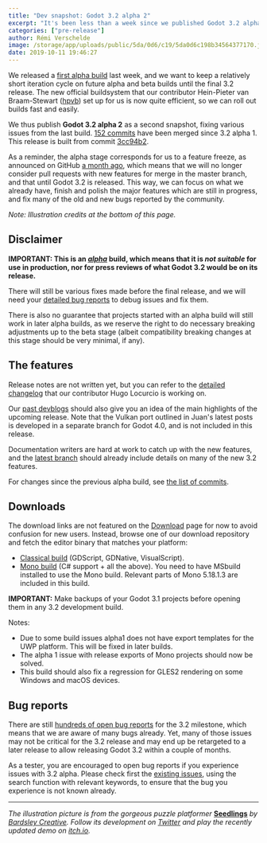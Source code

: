 ```yaml
---
title: "Dev snapshot: Godot 3.2 alpha 2"
excerpt: "It's been less than a week since we published Godot 3.2 alpha 1 as a first development snapshot towards the stable release. But as mentioned, we want to have builds frequently to iterate and improve the stability on a weekly basis, so here comes 3.2 alpha 2. As that branch is already quite mature, this should allow us to publish Godot 3.2-stable in a few weeks."
categories: ["pre-release"]
author: Rémi Verschelde
image: /storage/app/uploads/public/5da/0d6/c19/5da0d6c198b34564377170.jpg
date: 2019-10-11 19:46:27
---
```


We released a [first alpha build](/article/dev-snapshot-godot-3-2-alpha-1) last week, and we want to keep a relatively short iteration cycle on future alpha and beta builds until the final 3.2 release.
The new official buildsystem that our contributor Hein-Pieter van Braam-Stewart ([hpvb](https://github.com/hpvb/)) set up for us is now quite efficient, so we can roll out builds fast and easily.

We thus publish **Godot 3.2 alpha 2** as a second snapshot, fixing various issues from the last build. [152 commits](https://github.com/godotengine/godot/compare/1d9233c3882afe888b9396f7f2aac917d4dcac4d...3cc94b2c0b90ec1136937e2c02b9d7901d3d28b8) have been merged since 3.2 alpha 1. This release is built from commit [3cc94b2](https://github.com/godotengine/godot/commit/3cc94b2c0b90ec1136937e2c02b9d7901d3d28b8).

As a reminder, the alpha stage corresponds for us to a feature freeze, as announced on GitHub [a month ago](https://github.com/godotengine/godot/issues/31592), which means that we will no longer consider pull requests with new features for merge in the master branch, and that until Godot 3.2 is released. This way, we can focus on what we already have, finish and polish the major features which are still in progress, and fix many of the old and new bugs reported by the community.

*Note: Illustration credits at the bottom of this page.*

## Disclaimer

**IMPORTANT: This is an *[alpha](https://en.wikipedia.org/wiki/Software_release_life_cycle#Alpha)* build, which means that it is *not suitable* for use in production, nor for press reviews of what Godot 3.2 would be on its release.**

There will still be various fixes made before the final release, and we will need your [detailed bug reports](https://github.com/godotengine/godot/issues) to debug issues and fix them.

There is also no guarantee that projects started with an alpha build will still work in later alpha builds, as we reserve the right to do necessary breaking adjustments up to the beta stage (albeit compatibility breaking changes at this stage should be very minimal, if any).

## The features

Release notes are not written yet, but you can refer to the [detailed changelog](https://gist.github.com/Calinou/49aefe52ce8f67ffa3f743932123d14f) that our contributor Hugo Locurcio is working on.

Our [past devblogs](https://godotengine.org/devblog) should also give you an idea of the main highlights of the upcoming release. Note that the Vulkan port outlined in Juan's latest posts is developed in a separate branch for Godot 4.0, and is not included in this release.

Documentation writers are hard at work to catch up with the new features, and the [latest branch](http://docs.godotengine.org/en/latest/) should already include details on many of the new 3.2 features.

For changes since the previous alpha build, see [the list of commits](https://github.com/godotengine/godot/compare/1d9233c3882afe888b9396f7f2aac917d4dcac4d...3cc94b2c0b90ec1136937e2c02b9d7901d3d28b8).

## Downloads

The download links are not featured on the [Download](/download) page for now to avoid confusion for new users. Instead, browse one of our download repository and fetch the editor binary that matches your platform:

- [Classical build](https://downloads.tuxfamily.org/godotengine/3.2/alpha2/) (GDScript, GDNative, VisualScript).
- [Mono build](https://downloads.tuxfamily.org/godotengine/3.2/alpha2/mono/) (C# support + all the above). You need to have MSbuild installed to use the Mono build. Relevant parts of Mono 5.18.1.3 are included in this build.

**IMPORTANT:** Make backups of your Godot 3.1 projects before opening them in any 3.2 development build.

Notes:

- Due to some build issues alpha1 does not have export templates for the UWP platform. This will be fixed in later builds.
- The alpha 1 issue with release exports of Mono projects should now be solved.
- This build should also fix a regression for GLES2 rendering on some Windows and macOS devices.

## Bug reports

There are still [hundreds of open bug reports](https://github.com/godotengine/godot/issues?utf8=%E2%9C%93&q=is%3Aopen+is%3Aissue+milestone%3A3.2+label%3Abug+) for the 3.2 milestone, which means that we are aware of many bugs already. Yet, many of those issues may not be critical for the 3.2 release and may end up be retargeted to a later release to allow releasing Godot 3.2 within a couple of months.

As a tester, you are encouraged to open bug reports if you experience issues with 3.2 alpha. Please check first the [existing issues](https://github.com/godotengine/godot/issues), using the search function with relevant keywords, to ensure that the bug you experience is not known already.

-----

*The illustration picture is from the gorgeous puzzle platformer* **[Seedlings](https://bardsley-creative.itch.io/seedlings)** *by [Bardsley Creative](https://twitter.com/Seedlings_Game). Follow its development on [Twitter](https://twitter.com/Seedlings_Game) and play the recently updated demo on [itch.io](https://bardsley-creative.itch.io/seedlings).*